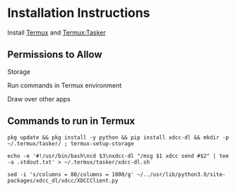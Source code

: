 # Installation Instructions

Install [Termux](https://f-droid.org/en/packages/com.termux/) and [Termux:Tasker](https://f-droid.org/en/packages/com.termux.tasker/)

## Permissions to Allow

Storage

Run commands in Termux environment

Draw over other apps

## Commands to run in Termux

`pkg update && pkg install -y python && pip install xdcc-dl && mkdir -p ~/.termux/tasker/ ; termux-setup-storage`

`echo -e '#!/usr/bin/bash\ncd $3\nxdcc-dl "/msg $1 xdcc send #$2" | tee -a .stdout.txt' > ~/.termux/tasker/xdcc-dl.sh`

`sed -i 's/columns = 80/columns = 1000/g' ~/../usr/lib/python3.9/site-packages/xdcc_dl/xdcc/XDCCClient.py`
